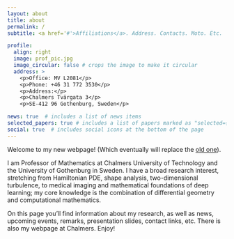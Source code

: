 ```yaml
---
layout: about
title: about
permalink: /
subtitle: <a href='#'>Affiliations</a>. Address. Contacts. Moto. Etc.

profile:
  align: right
  image: prof_pic.jpg
  image_circular: false # crops the image to make it circular
  address: >
    <p>Office: MV L2081</p>
    <p>Phone: +46 31 772 3530</p>
    <p>Address:</p>
    <p>Chalmers Tvärgata 3</p>
    <p>SE-412 96 Gothenburg, Sweden</p>

news: true  # includes a list of news items
selected_papers: true # includes a list of papers marked as "selected={true}"
social: true  # includes social icons at the bottom of the page
---
```


Welcome to my new webpage! (Which eventually will replace the [old one](https://klasmodin.wordpress.com)). 

I am Professor of Mathematics at Chalmers University of Technology and the University of Gothenburg in Sweden. I have a broad research interest, stretching from Hamiltonian PDE, shape analysis, two-dimensional turbulence, to medical imaging and mathematical foundations of deep learning; my core knowledge is the combination of differential geometry and computational mathematics.

On this page you’ll find information about my research, as well as news, upcoming events, remarks, presentation slides, contact links, etc. There is also my webpage at Chalmers. Enjoy!

<!-- Write your biography here. Tell the world about yourself. Link to your favorite [subreddit](http://reddit.com). You can put a picture in, too. The code is already in, just name your picture `prof_pic.jpg` and put it in the `img/` folder.

Put your address / P.O. box / other info right below your picture. You can also disable any these elements by editing `profile` property of the YAML header of your `_pages/about.md`. Edit `_bibliography/papers.bib` and Jekyll will render your [publications page](/al-folio/publications/) automatically.

Link to your social media connections, too. This theme is set up to use [Font Awesome icons](http://fortawesome.github.io/Font-Awesome/) and [Academicons](https://jpswalsh.github.io/academicons/), like the ones below. Add your Facebook, Twitter, LinkedIn, Google Scholar, or just disable all of them. -->
